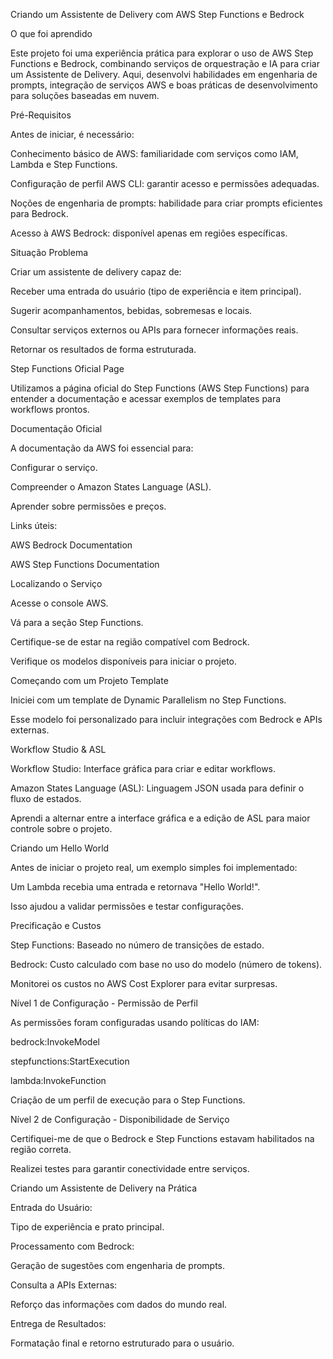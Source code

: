 Criando um Assistente de Delivery com AWS Step Functions e Bedrock

O que foi aprendido

Este projeto foi uma experiência prática para explorar o uso de AWS Step Functions e Bedrock, combinando serviços de orquestração e IA para criar um Assistente de Delivery. Aqui, desenvolvi habilidades em engenharia de prompts, integração de serviços AWS e boas práticas de desenvolvimento para soluções baseadas em nuvem.

Pré-Requisitos

Antes de iniciar, é necessário:

Conhecimento básico de AWS: familiaridade com serviços como IAM, Lambda e Step Functions.

Configuração de perfil AWS CLI: garantir acesso e permissões adequadas.

Noções de engenharia de prompts: habilidade para criar prompts eficientes para Bedrock.

Acesso à AWS Bedrock: disponível apenas em regiões específicas.

Situação Problema

Criar um assistente de delivery capaz de:

Receber uma entrada do usuário (tipo de experiência e item principal).

Sugerir acompanhamentos, bebidas, sobremesas e locais.

Consultar serviços externos ou APIs para fornecer informações reais.

Retornar os resultados de forma estruturada.

Step Functions Oficial Page

Utilizamos a página oficial do Step Functions (AWS Step Functions) para entender a documentação e acessar exemplos de templates para workflows prontos.

Documentação Oficial

A documentação da AWS foi essencial para:

Configurar o serviço.

Compreender o Amazon States Language (ASL).

Aprender sobre permissões e preços.

Links úteis:

AWS Bedrock Documentation

AWS Step Functions Documentation

Localizando o Serviço

Acesse o console AWS.

Vá para a seção Step Functions.

Certifique-se de estar na região compatível com Bedrock.

Verifique os modelos disponíveis para iniciar o projeto.

Começando com um Projeto Template

Iniciei com um template de Dynamic Parallelism no Step Functions.

Esse modelo foi personalizado para incluir integrações com Bedrock e APIs externas.

Workflow Studio & ASL

Workflow Studio: Interface gráfica para criar e editar workflows.

Amazon States Language (ASL): Linguagem JSON usada para definir o fluxo de estados.

Aprendi a alternar entre a interface gráfica e a edição de ASL para maior controle sobre o projeto.

Criando um Hello World

Antes de iniciar o projeto real, um exemplo simples foi implementado:

Um Lambda recebia uma entrada e retornava "Hello World!".

Isso ajudou a validar permissões e testar configurações.

Precificação e Custos

Step Functions: Baseado no número de transições de estado.

Bedrock: Custo calculado com base no uso do modelo (número de tokens).

Monitorei os custos no AWS Cost Explorer para evitar surpresas.

Nível 1 de Configuração - Permissão de Perfil

As permissões foram configuradas usando políticas do IAM:

bedrock:InvokeModel

stepfunctions:StartExecution

lambda:InvokeFunction

Criação de um perfil de execução para o Step Functions.

Nível 2 de Configuração - Disponibilidade de Serviço

Certifiquei-me de que o Bedrock e Step Functions estavam habilitados na região correta.

Realizei testes para garantir conectividade entre serviços.

Criando um Assistente de Delivery na Prática

Entrada do Usuário:

Tipo de experiência e prato principal.

Processamento com Bedrock:

Geração de sugestões com engenharia de prompts.

Consulta a APIs Externas:

Reforço das informações com dados do mundo real.

Entrega de Resultados:

Formatação final e retorno estruturado para o usuário.
